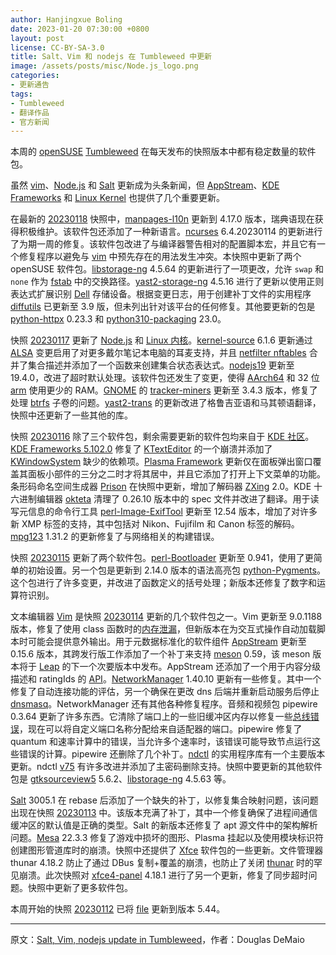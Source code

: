 ```yaml
---
author: Hanjingxue Boling
date: 2023-01-20 07:30:00 +0800
layout: post
license: CC-BY-SA-3.0
title: Salt、Vim 和 nodejs 在 Tumbleweed 中更新
image: /assets/posts/misc/Node.js_logo.png
categories:
- 更新通告
tags:
- Tumbleweed
- 翻译作品
- 官方新闻
---
```


本周的 [openSUSE](https://get.opensuse.org/) [Tumbleweed](https://get.opensuse.org/tumbleweed/) 在每天发布的快照版本中都有稳定数量的软件包。

虽然 [vim](https://www.vim.org/)、[Node.js](https://nodejs.org/en/) 和 [Salt](https://github.com/saltstack/salt) 更新成为头条新闻，但 [AppStream](https://www.freedesktop.org/wiki/Distributions/AppStream/)、[KDE Frameworks](https://kde.org/announcements/frameworks/5/5.102.0/) 和 [Linux Kernel](https://www.kernel.org/) 也提供了几个重要更新。

在最新的 [20230118](https://lists.opensuse.org/archives/list/factory@lists.opensuse.org/thread/CSJPBGIWM6ORBMKFCIOHEBM4VIT5M2R2/) 快照中，[manpages-l10n](https://salsa.debian.org/manpages-l10n-team/manpages-l10n) 更新到 4.17.0 版本，瑞典语现在获得积极维护。该软件包还添加了一种新语言。[ncurses](https://en.wikipedia.org/wiki/Ncurses) 6.4.20230114 的更新进行了为期一周的修复。该软件包改进了与编译器警告相对的配置脚本宏，并且它有一个修复程序以避免与 [vim](https://www.vim.org/) 中预先存在的用法发生冲突。本快照中更新了两个 openSUSE 软件包。[libstorage-ng](https://github.com/openSUSE/libstorage-ng) 4.5.64 的更新进行了一项更改，允许 `swap` 和 `none` 作为 [fstab](https://en.wikipedia.org/wiki/Fstab) 中的交换路径。[yast2-storage-ng](https://github.com/yast/yast-storage-ng) 4.5.16 进行了更新以使用正则表达式扩展识别 [Dell](https://www.dell.com/) 存储设备。根据变更日志，用于创建补丁文件的实用程序 [diffutils](https://www.gnu.org/software/diffutils/) 已更新至 3.9 版，但未列出针对该平台的任何修复。其他要更新的包是 [python-httpx](https://pypi.org/project/httpx/) 0.23.3 和 [python310-packaging](https://pypi.org/project/packaging/) 23.0。

快照 [20230117](https://lists.opensuse.org/archives/list/factory@lists.opensuse.org/thread/PHVV5IDTERCVUV2VKNF32LA5ULDNVR4J/) 更新了 [Node.js](https://nodejs.org/en/) 和 [Linux 内核](https://www.kernel.org/)。[kernel-source](https://www.kernel.org/) 6.1.6 更新通过 [ALSA](https://en.wikipedia.org/wiki/Advanced_Linux_Sound_Architecture) 变更启用了对更多戴尔笔记本电脑的耳麦支持，并且 [netfilter nftables](https://netfilter.org/projects/nftables/) 合并了集合描述并添加了一个函数来创建集合状态表达式。[nodejs19](https://nodejs.org/en/) 更新至 19.4.0，改进了超时默认处理。该软件包还发生了变更，使得 [AArch64](https://en.wikipedia.org/wiki/AArch64) 和 32 位 [arm](https://www.arm.com/) 使用更少的 RAM。[GNOME](https://www.gnome.org/) 的 [tracker-miners](https://gitlab.gnome.org/GNOME/tracker-miners) 更新至 3.4.3 版本，修复了处理 [btrfs](https://btrfs.wiki.kernel.org/index.php/Main_Page) 子卷的问题。[yast2-trans](https://software.opensuse.org/package/yast2-trans) 的更新改进了格鲁吉亚语和马其顿语翻译，快照中还更新了一些其他的库。

快照 [20230116](https://lists.opensuse.org/archives/list/factory@lists.opensuse.org/thread/M57JRKYORHWGT34M6KLQ3V365HXAJBFW/) 除了三个软件包，剩余需要更新的软件包均来自于 [KDE 社区](https://kde.org/)。[KDE Frameworks 5.102.0](https://kde.org/announcements/frameworks/5/5.102.0/) 修复了 [KTextEditor](https://api.kde.org/frameworks/ktexteditor/html/) 的一个崩溃并添加了 [KWindowSystem](https://api.kde.org/frameworks/kwindowsystem/html/) 缺少的依赖项。[Plasma Framework](https://api.kde.org/frameworks/plasma-framework/html/index.html) 更新仅在面板弹出窗口覆盖其面板小部件的三分之二时才将其居中，并且它添加了打开上下文菜单的功能。条形码命名空间生成器 [Prison](https://api.kde.org/frameworks/prison/html/namespacePrison.html) 在快照中更新，增加了解码器 [ZXing](https://zxing.org/w/decode.jspx) 2.0。KDE 十六进制编辑器 [okteta](https://apps.kde.org/okteta/) 清理了 0.26.10 版本中的 spec 文件并改进了翻译。用于读写元信息的命令行工具 [perl-Image-ExifTool](https://metacpan.org/pod/exiftool) 更新至 12.54 版本，增加了对许多新 XMP 标签的支持，其中包括对 Nikon、Fujifilm 和 Canon 标签的解码。[mpg123](https://www.mpg123.de/) 1.31.2 的更新修复了与网络相关的构建错误。

快照 [20230115](https://lists.opensuse.org/archives/list/factory@lists.opensuse.org/thread/WDKHAQ4H4KUJJ3G33UQLZU4E4E3J43V2/) 更新了两个软件包。[perl-Bootloader](https://github.com/openSUSE/perl-bootloader) 更新至 0.941，使用了更简单的初始设置。另一个包是更新到 2.14.0 版本的语法高亮包 [python-Pygments](https://pypi.org/project/Pygments/)。这个包进行了许多变更，并改进了函数定义的括号处理；新版本还修复了数字和运算符识别。

文本编辑器 [Vim](https://www.vim.org/) 是快照 [20230114](https://lists.opensuse.org/archives/list/factory@lists.opensuse.org/thread/TB4XYBN4DCY75HCQ6WIWHKDX4BAWK65D/) 更新的几个软件包之一。Vim 更新至 9.0.1188 版本，修复了使用 class 函数时的[内存泄漏](https://en.wikipedia.org/wiki/Memory_leak)，但新版本在为交互式操作自动加载脚本时可能会提供意外输出。用于元数据标准化的软件组件 [AppStream](https://www.freedesktop.org/wiki/Distributions/AppStream/) 更新至 0.15.6 版本，其跨发行版工作添加了一个补丁来支持 [meson](https://mesonbuild.com/) 0.59，该 meson 版本将于 [Leap](https://get.opensuse.org/leap/) 的下一个次要版本中发布。AppStream 还添加了一个用于内容分级描述和 ratingIds 的 [API](https://en.wikipedia.org/wiki/API)。[NetworkManager](https://networkmanager.dev/) 1.40.10 更新有一些修复。其中一个修复了自动连接功能的评估，另一个确保在更改 dns 后端并重新启动服务后停止 [dnsmasq](https://thekelleys.org.uk/gitweb/?p=dnsmasq.git)。NetworkManager 还有其他各种修复程序。音频和视频包 pipewire 0.3.64 更新了许多东西。它清除了端口上的一些旧缓冲区内存以修复一些[总线错误](https://en.wikipedia.org/wiki/Bus_error)，现在可以将自定义端口名称分配给来自适配器的端口。pipewire 修复了 quantum 和速率计算中的错误，当允许多个速率时，该错误可能导致节点运行这些错误的计算。pipewire 还删除了几个补丁。[ndctl](https://github.com/pmem/ndctl) 的实用程序库有一个主要版本更新。ndctl [v75](https://github.com/pmem/ndctl/releases/tag/v75) 有许多改进并添加了主密码删除支持。快照中要更新的其他软件包是 [gtksourceview5](https://gitlab.gnome.org/GNOME/gtksourceview) 5.6.2、[libstorage-ng](https://github.com/openSUSE/libstorage-ng) 4.5.63 等。

[Salt](https://github.com/saltstack/salt) 3005.1 在 rebase 后添加了一个缺失的补丁，以修复集合映射问题，该问题出现在快照 [20230113](https://lists.opensuse.org/archives/list/factory@lists.opensuse.org/thread/F4BDJDEY4ZA4CWMH5JI273EWFLS2Q4MO/) 中。该版本充满了补丁，其中一个修复确保了进程间通信缓冲区的默认值是正确的类型。Salt 的新版本还修复了 apt 源文件中的架构解析问题。[Mesa](https://www.mesa3d.org/) 22.3.3 修复了游戏中损坏的图形、Plasma 挂起以及使用模块标识符创建图形管道库时的崩溃。快照中还提供了 [Xfce](https://www.xfce.org/) 软件包的一些更新。文件管理器 thunar 4.18.2 防止了通过 DBus 复制+覆盖的崩溃，也防止了关闭 [thunar](https://en.wikipedia.org/wiki/Thunar) 时的罕见崩溃。此次快照对 [xfce4-panel](https://docs.xfce.org/xfce/xfce4-panel/start) 4.18.1 进行了另一个更新，修复了同步超时问题。快照中更新了更多软件包。

本周开始的快照 [20230112](https://lists.opensuse.org/archives/list/factory@lists.opensuse.org/thread/5RTYYAXIAZCOXNLYM7PMSPEYPRFP64JA/) 已将 [file](https://www.darwinsys.com/file/) 更新到版本 5.44。

------

原文：[Salt, Vim, nodejs update in Tumbleweed](https://news.opensuse.org/2023/01/20/salt-vim-nodejs-up-in-tw/)，作者：Douglas DeMaio
